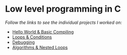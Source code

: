 # Low level programming in C
<i>Follow the links to see the individual projects I worked on:</i>
<ul>
<li><a href="https://github.com/rabbice/alx-low_level_programming/tree/master/0x00-hello_world">Hello World & Basic Compiling</a></li>
<li><a href="https://github.com/rabbice/alx-low_level_programming/tree/master/0x01-variables_if_else_while">Loops & Conditions</a></li>
<li><a href="https://github.com/rabbice/alx-low_level_programming/tree/master/0x03-debugging">Debugging</a></li>
<li><a href="https://github.com/rabbice/alx-low_level_programming/tree/master/0x04-more_functions_nested_loops">Algorithms & Nested Loops</a></li>
</ul>
